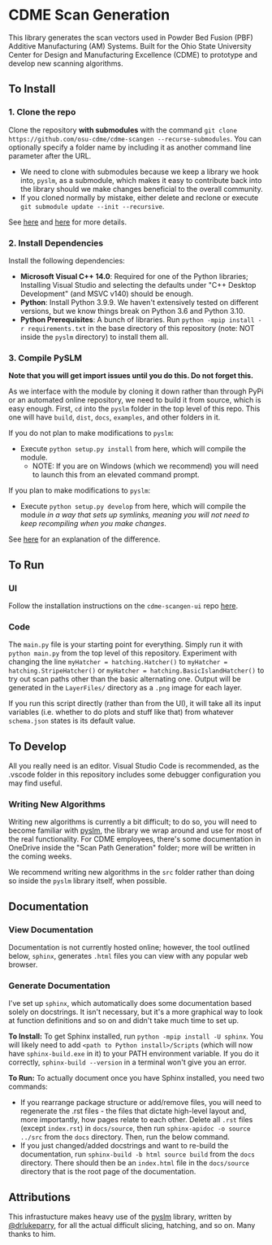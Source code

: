 # CDME Scan Generation

This library generates the scan vectors used in Powder Bed Fusion (PBF) Additive Manufacturing (AM) Systems. Built for the Ohio State University Center for Design and Manufacturing Excellence (CDME) to prototype and develop new scanning algorithms.

## To Install

### 1. Clone the repo 
Clone the repository **with submodules** with the command `git clone https://github.com/osu-cdme/cdme-scangen --recurse-submodules`. You can optionally specify a folder name by including it as another command line parameter after the URL. 
- We need to clone with submodules because we keep a library we hook into, `pyslm`, as a submodule, which makes it easy to contribute back into the library should we make changes beneficial to the overall community.
- If you cloned normally by mistake, either delete and reclone or execute `git submodule update --init --recursive`.

See [here](http://openmetric.org/til/programming/git-pull-with-submodule/) and [here](https://stackoverflow.com/questions/1030169/easy-way-to-pull-latest-of-all-git-submodules) for more details.

### 2. Install Dependencies
Install the following dependencies:

- **Microsoft Visual C++ 14.0**: Required for one of the Python libraries; Installing Visual Studio and selecting the defaults under "C++ Desktop Development" (and MSVC v140) should be enough.
- **Python**: Install Python 3.9.9. We haven't extensively tested on different versions, but we know things break on Python 3.6 and Python 3.10. 
- **Python Prerequisites**: A bunch of libraries. Run `python -mpip install -r requirements.txt` in the base directory of this repository (note: NOT inside the `pyslm` directory) to install them all.

### 3. Compile PySLM
**Note that you will get import issues until you do this. Do not forget this.**

As we interface with the module by cloning it down rather than through PyPi or an automated online repository, we need to build it from source, which is easy enough. First, `cd` into the `pyslm` folder in the top level of this repo. This one will have `build`, `dist`, `docs`, `examples`, and other folders in it.

If you do not plan to make modifications to `pyslm`:
-  Execute `python setup.py install` from here, which will compile the module. 
    - NOTE: If you are on Windows (which we recommend) you will need to launch this from an elevated command prompt.

If you plan to make modifications to `pyslm`: 
- Execute `python setup.py develop` from here, which will compile the module *in a way that sets up symlinks, meaning you will not need to keep recompiling when you make changes*. 

See [here](https://stackoverflow.com/questions/19048732/python-setup-py-develop-vs-install) for an explanation of the difference. 

## To Run

### UI
Follow the installation instructions on the `cdme-scangen-ui` repo [here](https://github.com/osu-cdme/cdme-scangen-ui). 

### Code
The `main.py` file is your starting point for everything. Simply run it with `python main.py` from the top level of this repository. Experiment with changing the line `myHatcher = hatching.Hatcher()` to `myHatcher = hatching.StripeHatcher()` or `myHatcher = hatching.BasicIslandHatcher()` to try out scan paths other than the basic alternating one. Output will be generated in the `LayerFiles/` directory as a `.png` image for each layer.

If you run this script directly (rather than from the UI), it will take all its input variables (i.e. whether to do plots and stuff like that) from whatever `schema.json` states is its default value.

## To Develop
All you really need is an editor. Visual Studio Code is recommended, as the .vscode folder in this repository includes some debugger configuration you may find useful. 

### Writing New Algorithms
Writing new algorithms is currently a bit difficult; to do so, you will need to become familiar with [pyslm](https://github.com/drlukeparry/pyslm), the library we wrap around and use for most of the real functionality. For CDME employees, there's some documentation in OneDrive inside the "Scan Path Generation" folder; more will be written in the coming weeks. 

We recommend writing new algorithms in the `src` folder rather than doing so inside the `pyslm` library itself, when possible. 

## Documentation

### View Documentation
Documentation is not currently hosted online; however, the tool outlined below, `sphinx`, generates `.html` files you can view with any popular web browser.

### Generate Documentation
I've set up `sphinx`, which automatically does some documentation based solely on docstrings. It isn't necessary, but it's a more graphical way to look at function definitions and so on and didn't take much time to set up. 

**To Install:** To get Sphinx installed, run `python -mpip install -U sphinx`. You will likely need to add `<path to Python install>/Scripts` (which will now have `sphinx-build.exe` in it) to your PATH environment variable. If you do it correctly, `sphinx-build --version` in a terminal won't give you an error.

**To Run:** To actually document once you have Sphinx installed, you need two commands: 
- If you rearrange package structure or add/remove files, you will need to regenerate the .rst files - the files that dictate high-level layout and, more importantly, how pages relate to each other. Delete all `.rst` files (except `index.rst`) in `docs/source`, then run `sphinx-apidoc -o source ../src` from the `docs` directory. Then, run the below command.
- If you just changed/added docstrings and want to re-build the documentation, run `sphinx-build -b html source build` from the `docs` directory. There should then be an `index.html` file in the `docs/source` directory that is the root page of the documentation. 

## Attributions

This infrastucture makes heavy use of the [pyslm](https://github.com/drlukeparry/pyslm/) library, written by [@drlukeparry](https://github.com/drlukeparry), for all the actual difficult slicing, hatching, and so on. Many thanks to him. 

